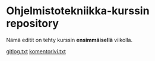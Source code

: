 # Ohjelmistotekniikka-kurssin repository

Nämä editit on tehty kurssin **ensimmäisellä** viikolla.

[gitlog.txt](https://github.com/hautamakih/ot-harjoitustyo/blob/main/laskarit/viikko1/gitlog.txt)
[komentorivi.txt](https://github.com/hautamakih/ot-harjoitustyo/blob/main/laskarit/viikko2/komentorivi.txt)
